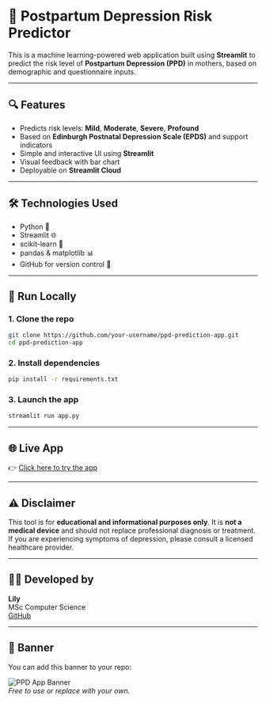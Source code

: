 # 🧠 Postpartum Depression Risk Predictor

This is a machine learning-powered web application built using **Streamlit** to predict the risk level of **Postpartum Depression (PPD)** in mothers, based on demographic and questionnaire inputs.

---

## 🔍 Features

- Predicts risk levels: **Mild**, **Moderate**, **Severe**, **Profound**
- Based on **Edinburgh Postnatal Depression Scale (EPDS)** and support indicators
- Simple and interactive UI using **Streamlit**
- Visual feedback with bar chart
- Deployable on **Streamlit Cloud**

---

## 🛠 Technologies Used

- Python 🐍
- Streamlit 🌐
- scikit-learn 🤖
- pandas & matplotlib 📊
- GitHub for version control 🔧

---

## 🚀 Run Locally

### 1. Clone the repo

```bash
git clone https://github.com/your-username/ppd-prediction-app.git
cd ppd-prediction-app
```

### 2. Install dependencies

```bash
pip install -r requirements.txt
```

### 3. Launch the app

```bash
streamlit run app.py
```

---

## 🌐 Live App

👉 [Click here to try the app](https://your-username-ppd-prediction-app.streamlit.app)

---

## ⚠️ Disclaimer

This tool is for **educational and informational purposes only**. It is **not a medical device** and should not replace professional diagnosis or treatment. If you are experiencing symptoms of depression, please consult a licensed healthcare provider.

---

## 👩‍💻 Developed by

**Lily**  
MSc Computer Science  
[GitHub](https://github.com/your-username)

---

## 📸 Banner

You can add this banner to your repo:

![PPD App Banner](https://i.imgur.com/EpOsd0X.png)  
*Free to use or replace with your own.*
